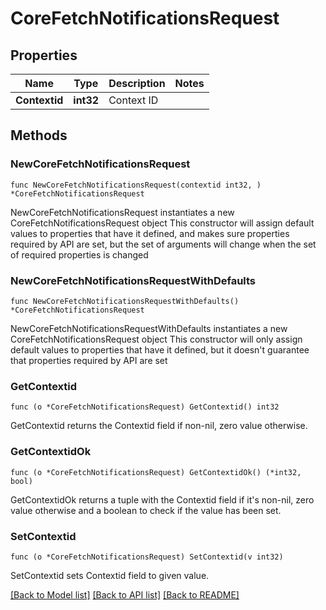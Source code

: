 # CoreFetchNotificationsRequest

## Properties

Name | Type | Description | Notes
------------ | ------------- | ------------- | -------------
**Contextid** | **int32** | Context ID | 

## Methods

### NewCoreFetchNotificationsRequest

`func NewCoreFetchNotificationsRequest(contextid int32, ) *CoreFetchNotificationsRequest`

NewCoreFetchNotificationsRequest instantiates a new CoreFetchNotificationsRequest object
This constructor will assign default values to properties that have it defined,
and makes sure properties required by API are set, but the set of arguments
will change when the set of required properties is changed

### NewCoreFetchNotificationsRequestWithDefaults

`func NewCoreFetchNotificationsRequestWithDefaults() *CoreFetchNotificationsRequest`

NewCoreFetchNotificationsRequestWithDefaults instantiates a new CoreFetchNotificationsRequest object
This constructor will only assign default values to properties that have it defined,
but it doesn't guarantee that properties required by API are set

### GetContextid

`func (o *CoreFetchNotificationsRequest) GetContextid() int32`

GetContextid returns the Contextid field if non-nil, zero value otherwise.

### GetContextidOk

`func (o *CoreFetchNotificationsRequest) GetContextidOk() (*int32, bool)`

GetContextidOk returns a tuple with the Contextid field if it's non-nil, zero value otherwise
and a boolean to check if the value has been set.

### SetContextid

`func (o *CoreFetchNotificationsRequest) SetContextid(v int32)`

SetContextid sets Contextid field to given value.



[[Back to Model list]](../README.md#documentation-for-models) [[Back to API list]](../README.md#documentation-for-api-endpoints) [[Back to README]](../README.md)


